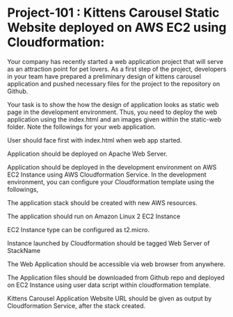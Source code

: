 # Project-101 : Kittens Carousel Static Website deployed on AWS EC2 using Cloudformation:

Your company has recently started a web application project that will serve as an attraction point for pet lovers. As a first step of the project, developers in your team have prepared a preliminary design of kittens carousel application and pushed necessary files for the project to the repository on Github.

Your task is to show the how the design of application looks as static web page in the development environment. Thus, you need to deploy the web application using the index.html and an images given within the static-web folder. Note the followings for your web application.

User should face first with index.html when web app started.

Application should be deployed on Apache Web Server.

Application should be deployed in the development environment on AWS EC2 Instance using AWS Cloudformation Service. In the development environment, you can configure your Cloudformation template using the followings,

The application stack should be created with new AWS resources.

The application should run on Amazon Linux 2 EC2 Instance

EC2 Instance type can be configured as t2.micro.

Instance launched by Cloudformation should be tagged Web Server of StackName

The Web Application should be accessible via web browser from anywhere.

The Application files should be downloaded from Github repo and deployed on EC2 Instance using user data script within cloudformation template.

Kittens Carousel Application Website URL should be given as output by Cloudformation Service, after the stack created.
